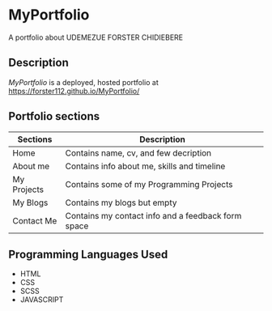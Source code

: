 # MyPortfolio
A portfolio about UDEMEZUE FORSTER CHIDIEBERE

## Description
*MyPortfolio* is a deployed, hosted portfolio at https://forster112.github.io/MyPortfolio/

## Portfolio sections
| Sections | Description |
| -------- | ----------- |
| Home |Contains name, cv, and few decription
| About me | Contains info about me, skills and timeline
| My Projects | Contains some of my Programming Projects
| My Blogs | Contains my blogs but empty
| Contact Me | Contains my contact info and a feedback form space

## Programming Languages Used
* HTML
* CSS
* SCSS
* JAVASCRIPT
